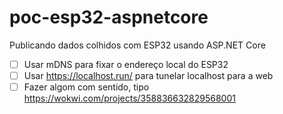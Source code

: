 # poc-esp32-aspnetcore
Publicando dados colhidos com ESP32 usando ASP.NET Core

- [ ] Usar mDNS para fixar o endereço local do ESP32
- [ ] Usar https://localhost.run/ para tunelar localhost para a web
- [ ] Fazer algom com sentido, tipo https://wokwi.com/projects/358836632829568001
